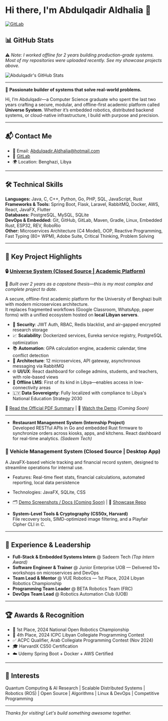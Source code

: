 # Hi there, I'm Abdulqadir Aldhalia 👋

[![GitLab](https://img.shields.io/badge/GitLab-Profile-orange?style=for-the-badge&logo=gitlab)](https://gitlab.com/Abdulqadir-Aldhalia)  

## 📊 GitHub Stats

⚠️ _Note: I worked offline for 2 years building production-grade systems. Most of my repositories were uploaded recently. See my showcase projects above._

![Abdulqadir's GitHub Stats](https://github-readme-stats.vercel.app/api?username=Abdulqadir-Aldhalia&show_icons=true&theme=radical)

---

🚀 **Passionate builder of systems that solve real-world problems.**

Hi, I’m Abdulqadir—a Computer Science graduate who spent the last two years crafting a secure, modular, and offline-first academic platform called **Universe System**. Whether it’s embedded robotics, distributed backend systems, or cloud-native infrastructure, I build with purpose and precision.

---

## 📬 Contact Me

- 📧 Email: Abdulqadir.Aldhalia@hotmail.com  
- 🔗 [GitLab](https://gitlab.com/Abdulqadir-Aldhalia)  
- 🌍 Location: Benghazi, Libya  

---

## 🛠️ Technical Skills

**Languages:** Java, C, C++, Python, Go, PHP, SQL, JavaScript, Rust  
**Frameworks & Tools:** Spring Boot, Flask, Laravel, RabbitMQ, Docker, AWS, React, JavaFX, Flutter  
**Databases:** PostgreSQL, MySQL, SQLite  
**DevOps & Embedded:** Git, GitHub, GitLab, Maven, Gradle, Linux, Embedded Rust, ESP32, REV, RoboRio  
**Other:** Microservices Architecture (C4 Model), OOP, Reactive Programming, Fast Typing (80+ WPM), Adobe Suite, Critical Thinking, Problem Solving  

---

## 🚀 Key Project Highlights

### 🔒 [Universe System (Closed Source | Academic Platform)](https://github.com/Abdulqadir-Aldhalia/Universe-System-Showcase)  
🧠 *Built over 2 years as a capstone thesis—this is my most complex and complete project to date.*

A secure, offline-first academic platform for the University of Benghazi built with modern microservices architecture.  
It replaces fragmented workflows (Google Classroom, WhatsApp, paper forms) with a unified ecosystem hosted on **local Libyan servers**.

- 🔐 **Security**: JWT Auth, RBAC, Redis blacklist, and air-gapped encrypted research storage
- 📈 **Scalability**: Dockerized services, Eureka service registry, PostgreSQL optimization
- 📚 **Automation**: GPA calculation engine, academic calendar, time conflict detection
- 🧩 **Architecture**: 12 microservices, API gateway, asynchronous messaging via RabbitMQ
- 🌐 **UI/UX**: React dashboard for college admins, students, and teachers, with role-based views
- 📡 **Offline LMS**: First of its kind in Libya—enables access in low-connectivity areas
- 🇱🇾 **Data Sovereignty**: Fully localized with compliance to Libya's National Education Strategy 2030

📖 [Read the Official PDF Summary](#) | 🎥 [Watch the Demo](#) *(Coming Soon)*


---

- **Restaurant Management System (Internship Project)**  
  Developed RESTful APIs in Go and embedded Rust firmware to synchronize orders across kiosks, apps, and kitchens. React dashboard for real-time analytics. *(Sadeem Tech)*

### 🚗 Vehicle Management System (Closed Source | Desktop App)  
A JavaFX-based vehicle tracking and financial record system, designed to streamline operations for internal use.  
- Features: Real-time fleet stats, financial calculations, automated reporting, local data persistence  
- Technologies: JavaFX, SQLite, CSS  
- 🗂️ [Demo Screenshots / Docs (Coming Soon)]() | 📖 [Showcase Repo](https://github.com/Abdulqadir-Aldhalia/Vehicle-System-Showcase)


- **System-Level Tools & Cryptography (CS50x, Harvard)**  
  File recovery tools, SIMD-optimized image filtering, and a Playfair Cipher CLI in C.

---

## 🧠 Experience & Leadership

- **Full-Stack & Embedded Systems Intern** @ Sadeem Tech *(Top Intern Award)*  
- **Software Engineer & Trainer** @ Junior Enterprise UOB — Delivered 10+ workshops on microservices and DevOps  
- **Team Lead & Mentor** @ VUE Robotics — 1st Place, 2024 Libyan Robotics Championship  
- **Programming Team Leader** @ BETA Robotics Team (FRC)  
- **DevOps Team Lead** @ Robotics Automation Club (UOB)  

---

## 🏆 Awards & Recognition

- 🥇 1st Place, 2024 National Open Robotics Championship  
- 🏅 4th Place, 2024 ICPC Libyan Collegiate Programming Contest  
- ✅ ACPC Qualifier, Arab Collegiate Programming Contest (Nov 2024)  
- 🎓 HarvardX CS50 Certification  
- ☁️ Udemy Spring Boot + Docker + AWS Certified  

---

## 🔭 Interests

Quantum Computing & AI Research | Scalable Distributed Systems | Robotics (ROS) | Open Source | Algorithms | Linux & DevOps | Competitive Programming

---

_Thanks for visiting! Let's build something awesome together._
